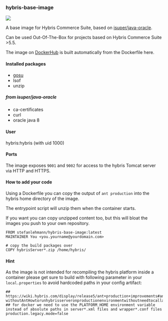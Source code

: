 ### hybris-base-image

[![](https://badge.imagelayers.io/stefanlehmann/hybris-base-image:latest.svg)](https://imagelayers.io/?images=stefanlehmann/hybris-base-image:latest 'Get your own badge on imagelayers.io')

A base image for Hybris Commerce Suite, based on [isuper/java-oracle](https://hub.docker.com/r/isuper/java-oracle/).

Can be used Out-Of-The-Box for projects based on Hybris Commerce Suite >5.5.

The image on [DockerHub](https://hub.docker.com/r/stefanlehmann/hybris-base-image/ "DockerHub") is built automatically from the Dockerfile here.

#### Installed packages

* [gosu](https://github.com/tianon/gosu)
* lsof
* unzip

##### from isuper/java-oracle

* ca-certificates 
* curl 
* oracle java 8

#### User
hybris:hybris (with uid 1000)

#### Ports
The image exposes ``9001`` and ``9002`` for access to the hybris Tomcat server via HTTP and HTTPS.

#### How to add your code

Using a Dockerfile you can copy the output of ``ant production`` into the hybris home directory of the image.

The entrypoint script will unzip them when the container starts.

If you want you can copy unzipped content too, but this will bloat the images you push to your own repository.

	FROM stefanlehmann/hybris-base-image:latest
	MAINTAINER You <you.yourname@yourdomain.com>

	# copy the build packages over
	COPY hybrisServer*.zip /home/hybris/

#### Hint

As the image is not intended for recompiling the hybris platform inside a container please get sure to build with following parameter in your ``local.properties`` to avoid hardcoded paths in your config artifact:

	
	## https://wiki.hybris.com/display/release5/ant+production+improvements#antproductionimprovements-withoutAntHowtorunhybrisserveronproductionenvironmentwithoutneedtocallanyanttarget
	## for docker we need to use the PLATFORM_HOME environment variable instead of absolute paths in server*.xml files and wrapper*.conf files
	production.legacy.mode=false